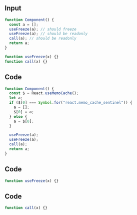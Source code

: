 
## Input

```javascript
function Component() {
  const a = [];
  useFreeze(a); // should freeze
  useFreeze(a); // should be readonly
  call(a); // should be readonly
  return a;
}

function useFreeze(x) {}
function call(x) {}

```

## Code

```javascript
function Component() {
  const $ = React.useMemoCache();
  let a;
  if ($[0] === Symbol.for("react.memo_cache_sentinel")) {
    a = [];
    $[0] = a;
  } else {
    a = $[0];
  }

  useFreeze(a);
  useFreeze(a);
  call(a);
  return a;
}

```
## Code

```javascript
function useFreeze(x) {}

```
## Code

```javascript
function call(x) {}

```
      